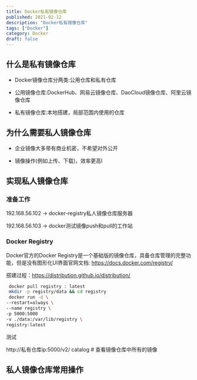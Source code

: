 ```yaml
---
title: Docker私有镜像仓库
published: 2021-02-12
description: "Docker私有镜像仓库"
tags: ["Docker"]
category: Docker
draft: false
--- 
```

## 什么是私有镜像仓库

- Docker镜像仓库分两类:公用仓库和私有仓库

- 公用镜像仓库:DockerHub、网易云镜像仓库、DaoCloud镜像仓库、阿里云镜像仓库

- 私有镜像仓库:本地搭建，局部范围内使用的仓库

## 为什么需要私人镜像仓库

- 企业镜像大多带有商业机密，不希望对外公开

- 镜像操作(例如上传、下载)，效率更高Ⅰ

## 实现私人镜像仓库

### 准备工作

192.168.56.102 -> docker-registry私人镜像仓库服务器

192.168.56.103 -> docker测试镜像push和pull的工作站

### Docker Registry

Docker官方的Docker Registry是一个基础版的镜像仓库，具备仓库管理的完整功能，但是没有图形化UI界面官网文档: https://docs.docker.com/registry/

搭建过程：https://distribution.github.io/distribution/

```bash
 docker pull registry : latest
 mkdir -p registry/data && cd registry
 docker run -d \
--restart=always \
--name registry \
-p 5000:5000
-v ./data:/var/lib/registry \
registry:latest
```

测试

http://私有仓库ip:5000/v2/ catalog # 查看镜像仓库中所有的镜像

## 私人镜像仓库常用操作

